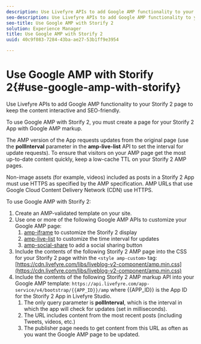 ```yaml
---
description: Use Livefyre APIs to add Google AMP functionality to your Storify 2 page to keep the content interactive and SEO-friendly.
seo-description: Use Livefyre APIs to add Google AMP functionality to your Storify 2 page to keep the content interactive and SEO-friendly.
seo-title: Use Google AMP with Storify 2
solution: Experience Manager
title: Use Google AMP with Storify 2
uuid: 40c9f083-7284-43ba-ae27-53b1ff9e3954

---
```


# Use Google AMP with Storify 2{#use-google-amp-with-storify}

Use Livefyre APIs to add Google AMP functionality to your Storify 2 page to keep the content interactive and SEO-friendly.

To use Google AMP with Storify 2, you must create a page for your Storify 2 App with Google AMP markup.

The AMP version of the App requests updates from the original page (use the **pollInterval** parameter in the **amp-live-list** API to set the interval for update requests). To ensure that visitors on your AMP page get the most up-to-date content quickly, keep a low-cache TTL on your Storify 2 AMP pages.

Non-image assets (for example, videos) included as posts in a Storify 2 App must use HTTPS as specified by the AMP specification. AMP URLs that use Google Cloud Content Delivery Network (CDN) use HTTPS.

To use Google AMP with Storify 2:

1. Create an AMP-validated template on your site.
1. Use one or more of the following Google AMP APIs to customize your Google AMP page:
   1. [amp-iframe](https://www.ampproject.org/docs/reference/components/amp-iframe) to customize the Storify 2 display
   1. [amp-live-list](https://www.ampproject.org/docs/reference/components/amp-live-list) to customize the time interval for updates
   1. [amp-social-share](https://www.ampproject.org/docs/reference/components/amp-social-share) to add a social sharing button
1. Include the contents of the following Storify 2 AMP page into the CSS for your Storify 2 page within the `<style amp-custom>` tag: [https://cdn.livefyre.com/libs/liveblog-v2-component/amp.min.css](https://cdn.livefyre.com/libs/liveblog-v2-component/amp.min.css)
1. Include the contents of the following Storify 2 AMP markup API into your Google AMP template: `https://api.livefyre.com/app-service/v4/bootstrap/{{APP_ID}}/amp` where {{APP_ID}} is the App ID for the Storify 2 App in Livefyre Studio.
   1. The only query parameter is **pollInterval**, which is the interval in which the app will check for updates (set in milliseconds).
   1. The URL includes content from the most recent posts (including Tweets, videos, etc.)
   1. The publisher page needs to get content from this URL as often as you want the Google AMP page to be updated.
